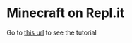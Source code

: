 # Minecraft on Repl.it

Go to [this url](https://susbread.github.io/replitminecraft/) to see the tutorial
